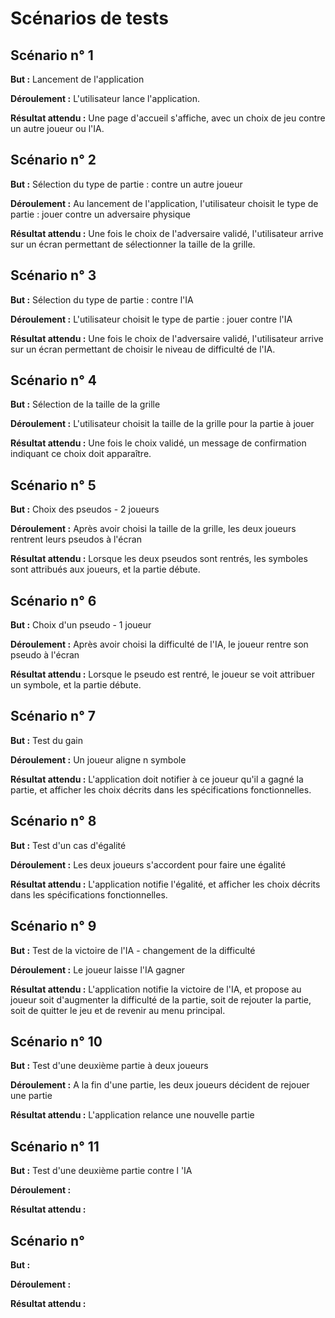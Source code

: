 # Scénarios de tests 

## Scénario n° 1

**But :** Lancement de l'application

**Déroulement :** L'utilisateur lance l'application.

**Résultat attendu :** Une page d'accueil s'affiche, avec un choix de jeu contre un autre joueur ou l'IA.


## Scénario n° 2

**But :** Sélection du type de partie : contre un autre joueur

**Déroulement :** Au lancement de l'application, l'utilisateur choisit le type de partie : jouer contre un adversaire physique

**Résultat attendu :** Une fois le choix de l'adversaire validé, l'utilisateur arrive sur un écran permettant de sélectionner la taille de la grille.


## Scénario n° 3

**But :** Sélection du type de partie : contre l'IA

**Déroulement :** L'utilisateur choisit le type de partie : jouer contre l'IA

**Résultat attendu :** Une fois le choix de l'adversaire validé, l'utilisateur arrive sur un écran permettant de choisir le niveau de difficulté de l'IA.


## Scénario n° 4

**But :** Sélection de la taille de la grille

**Déroulement :** L'utilisateur choisit la taille de la grille pour la partie à jouer

**Résultat attendu :** Une fois le choix validé, un message de confirmation indiquant ce choix doit apparaître.


## Scénario n° 5

**But :** Choix des pseudos - 2 joueurs

**Déroulement :** Après avoir choisi la taille de la grille, les deux joueurs rentrent leurs pseudos à l'écran

**Résultat attendu :** Lorsque les deux pseudos sont rentrés, les symboles sont attribués aux joueurs, et la partie débute.


## Scénario n° 6

**But :** Choix d'un pseudo - 1 joueur

**Déroulement :** Après avoir choisi la difficulté de l'IA, le joueur rentre son pseudo à l'écran

**Résultat attendu :** Lorsque le pseudo est rentré, le joueur se voit attribuer un symbole, et la partie débute.


## Scénario n° 7

**But :** Test du gain

**Déroulement :** Un joueur aligne n symbole

**Résultat attendu :** L'application doit notifier à ce joueur qu'il a gagné la partie, et afficher les choix décrits dans les spécifications fonctionnelles.


## Scénario n° 8

**But :** Test d'un cas d'égalité

**Déroulement :** Les deux joueurs s'accordent pour faire une égalité

**Résultat attendu :** L'application notifie l'égalité, et afficher les choix décrits dans les spécifications fonctionnelles.


## Scénario n° 9

**But :** Test de la victoire de l'IA - changement de la difficulté

**Déroulement :** Le joueur laisse l'IA gagner

**Résultat attendu :** L'application notifie la victoire de l'IA, et propose au joueur soit d'augmenter la difficulté de la partie, soit de rejouter la partie, soit de quitter le jeu et de revenir au menu principal.


## Scénario n° 10

**But :** Test d'une deuxième partie à deux joueurs

**Déroulement :** A la fin d'une partie, les deux joueurs décident de rejouer une partie

**Résultat attendu :** L'application relance une nouvelle partie


## Scénario n° 11

**But :** Test d'une deuxième partie contre l 'IA

**Déroulement :** 

**Résultat attendu :** 


## Scénario n° 

**But :** 

**Déroulement :** 

**Résultat attendu :** 
